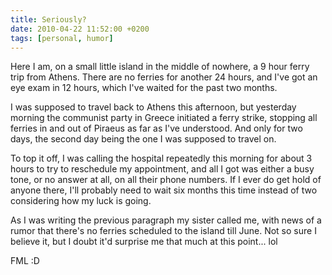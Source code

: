 ```yaml
---
title: Seriously?
date: 2010-04-22 11:52:00 +0200
tags: [personal, humor]
---
```


Here I am, on a small little island in the middle of nowhere, a 9 hour ferry trip from Athens. There are no ferries for another 24 hours, and I've got an eye exam in 12 hours, which I've waited for the past two months.

I was supposed to travel back to Athens this afternoon, but yesterday morning the communist party in Greece initiated a ferry strike, stopping all ferries in and out of Piraeus as far as I've understood. And only for two days, the second day being the one I was supposed to travel on.

To top it off, I was calling the hospital repeatedly this morning for about 3 hours to try to reschedule my appointment, and all I got was either a busy tone, or no answer at all, on all their phone numbers. If I ever do get hold of anyone there, I'll probably need to wait six months this time instead of two considering how my luck is going.

As I was writing the previous paragraph my sister called me, with news of a rumor that there's no ferries scheduled to the island till June. Not so sure I believe it, but I doubt it'd surprise me that much at this point... lol

FML :D
